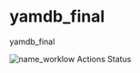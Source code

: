 # yamdb_final
yamdb_final

![name_worklow Actions Status](https://github.com/work-development/yamdb_final/workflows/yamdb/badge.svg)
